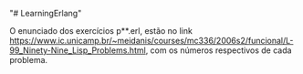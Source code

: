 "# LearningErlang" 

O enunciado dos exercícios p**.erl, estão no link https://www.ic.unicamp.br/~meidanis/courses/mc336/2006s2/funcional/L-99_Ninety-Nine_Lisp_Problems.html, com os números respectivos de cada problema.
